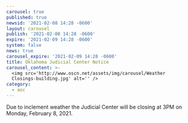 ```yaml
---
carousel: true
published: true
newsid: '2021-02-08 14:28 -0600'
layout: carousel
publish: '2021-02-08 14:28 -0600'
expire: '2021-02-09 14:28 -0600'
system: false
news: true
carousel_expire: '2021-02-09 14:28 -0600'
title: Oklahoma Judicial Center Notice
carousel_content: >-
  <img src='http://www.oscn.net/assets/img/carousel/Weather
  Closings-building.jpg' alt='' />
category:
  - aoc
---
```

Due to inclement weather the Judicial Center will be closing at 3PM on Monday, February 8, 2021.
